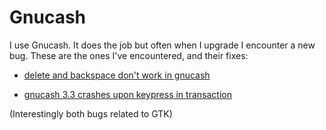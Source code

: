 # Gnucash

I use Gnucash.  It does the job but often when I upgrade I encounter a
new bug.  These are the ones I've encountered, and their fixes:

* [delete and backspace don't work in
  gnucash](https://bugs.launchpad.net/ubuntu/+source/gnucash/+bug/1318877)

* [gnucash 3.3 crashes upon keypress in
  transaction](https://bugs.launchpad.net/ubuntu/+source/gnucash/+bug/1802994)

(Interestingly both bugs related to GTK)
